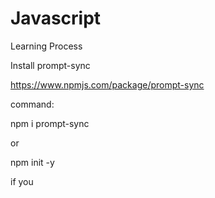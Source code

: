 # Javascript
Learning Process

Install prompt-sync

https://www.npmjs.com/package/prompt-sync

command:

npm i prompt-sync

or 

npm init -y

if you 
